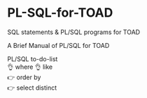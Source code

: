 # PL-SQL-for-TOAD
SQL statements &amp; PL/SQL programs for TOAD

A Brief Manual of PL/SQL for TOAD



PL/SQL to-do-list   
:ok_hand: where 
:ok_hand: like     
:point_right: order by  
:point_right: select distinct 

